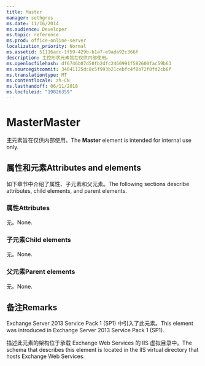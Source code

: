 ```yaml
---
title: Master
manager: sethgros
ms.date: 11/16/2014
ms.audience: Developer
ms.topic: reference
ms.prod: office-online-server
localization_priority: Normal
ms.assetid: 51116adc-1f59-429b-b1a7-e9ada92c366f
description: 主控形状元素旨在仅供内部使用。
ms.openlocfilehash: df6746b07d50fb2dfc2460991f582600fac59b63
ms.sourcegitcommit: 34041125dc8c5f993b21cebfc4f8b72f0fd2cb6f
ms.translationtype: MT
ms.contentlocale: zh-CN
ms.lasthandoff: 06/11/2018
ms.locfileid: "19826359"
---
```

# <a name="master"></a><span data-ttu-id="b659f-103">Master</span><span class="sxs-lookup"><span data-stu-id="b659f-103">Master</span></span>

<span data-ttu-id="b659f-104">**主**元素旨在仅供内部使用。</span><span class="sxs-lookup"><span data-stu-id="b659f-104">The **Master** element is intended for internal use only.</span></span> 

## <a name="attributes-and-elements"></a><span data-ttu-id="b659f-105">属性和元素</span><span class="sxs-lookup"><span data-stu-id="b659f-105">Attributes and elements</span></span>

<span data-ttu-id="b659f-106">如下章节中介绍了属性、子元素和父元素。</span><span class="sxs-lookup"><span data-stu-id="b659f-106">The following sections describe attributes, child elements, and parent elements.</span></span>
  
### <a name="attributes"></a><span data-ttu-id="b659f-107">属性</span><span class="sxs-lookup"><span data-stu-id="b659f-107">Attributes</span></span>

<span data-ttu-id="b659f-108">无。</span><span class="sxs-lookup"><span data-stu-id="b659f-108">None.</span></span>
  
### <a name="child-elements"></a><span data-ttu-id="b659f-109">子元素</span><span class="sxs-lookup"><span data-stu-id="b659f-109">Child elements</span></span>

<span data-ttu-id="b659f-110">无。</span><span class="sxs-lookup"><span data-stu-id="b659f-110">None.</span></span>
  
### <a name="parent-elements"></a><span data-ttu-id="b659f-111">父元素</span><span class="sxs-lookup"><span data-stu-id="b659f-111">Parent elements</span></span>

<span data-ttu-id="b659f-112">无。</span><span class="sxs-lookup"><span data-stu-id="b659f-112">None.</span></span>
  
## <a name="remarks"></a><span data-ttu-id="b659f-113">备注</span><span class="sxs-lookup"><span data-stu-id="b659f-113">Remarks</span></span>

<span data-ttu-id="b659f-114">Exchange Server 2013 Service Pack 1 (SP1) 中引入了此元素。</span><span class="sxs-lookup"><span data-stu-id="b659f-114">This element was introduced in Exchange Server 2013 Service Pack 1 (SP1).</span></span>
  
<span data-ttu-id="b659f-115">描述此元素的架构位于承载 Exchange Web Services 的 IIS 虚拟目录中。</span><span class="sxs-lookup"><span data-stu-id="b659f-115">The schema that describes this element is located in the IIS virtual directory that hosts Exchange Web Services.</span></span>
  

